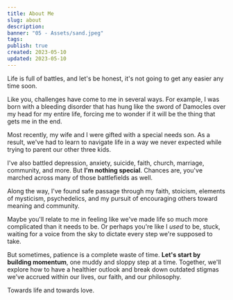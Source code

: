 ```yaml
---
title: About Me
slug: about
description: 
banner: "05 - Assets/sand.jpeg"
tags: 
publish: true
created: 2023-05-10
updated: 2023-05-10
---
```


Life is full of battles, and let's be honest, it's not going to get any easier any time soon.

Like you, challenges have come to me in several ways. For example, I was born with a bleeding disorder that has hung like the sword of Damocles over my head for my entire life, forcing me to wonder if it will be the thing that gets me in the end.

Most recently, my wife and I were gifted with a special needs son. As a result, we've had to learn to navigate life in a way we never expected while trying to parent our other three kids.

I've also battled depression, anxiety, suicide, faith, church, marriage, community, and more. But **I'm nothing special**. Chances are, you've marched across many of those battlefields as well.

Along the way, I've found safe passage through my faith, stoicism, elements of mysticism, psychedelics, and my pursuit of encouraging others toward meaning and community.

Maybe you'll relate to me in feeling like we've made life so much more complicated than it needs to be. Or perhaps you're like I _used_ to be, stuck, waiting for a voice from the sky to dictate every step we're supposed to take.

But sometimes, patience is a complete waste of time. **Let's start by building momentum**, one muddy and sloppy step at a time. Together, we'll explore how to have a healthier outlook and break down outdated stigmas we've accrued within our lives, our faith, and our philosophy.

Towards life and towards love.